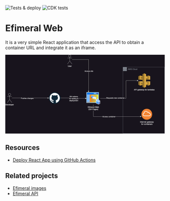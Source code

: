 ![Tests & deploy](https://github.com/ariel17/efimeral-web/actions/workflows/deploy.yml/badge.svg) ![CDK tests](https://github.com/ariel17/efimeral-web/actions/workflows/cdk.yml/badge.svg)

# Efimeral Web

It is a very simple React application that access the API to obtain a container
URL and integrate it as an iframe.

![Architecture diagram](./docs/architecture.png)

## Resources

* [Deploy React App using GitHub Actions](https://dev.to/achukka/deploy-react-app-using-github-actions-157d)

## Related projects

* [Efimeral images](https://github.com/ariel17/efimeral-images)
* [Efimeral API](https://github.com/ariel17/efimeral-api)
